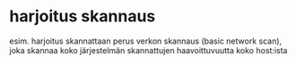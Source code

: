 # harjoitus skannaus
esim. harjoitus skannattaan perus verkon skannaus (basic network scan), joka skannaa koko järjestelmän skannattujen haavoittuvuutta koko host:ista 
